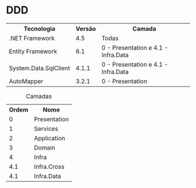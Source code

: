 # DDD

<table style="width:100%">
  <tr>
    <th>Tecnologia</th>
    <th>Versão</th>
    <th>Camada</th>
  </tr>
  <tr>
    <td>.NET Framework</td>
    <td>4.5</td>
    <td>Todas</td>
</tr>
  <tr>
    <td>Entity Framework</td>
    <td>6.1</td>
    <td>0 - Presentation e 4.1 - Infra.Data</td>
</tr>
  <tr>
    <td>System.Data.SqlClient</td>
    <td>4.1.1</td>
    <td>0 - Presentation e 4.1 - Infra.Data</td>
</tr>
  <tr>
    <td>AutoMapper</td>
    <td>3.2.1</td>
    <td>0 - Presentation</td>
</tr>
  
</table>


<table style="width:100%">
  <caption>Camadas</caption>
  <tr>
    <th>Ordem</th>
    <th>Nome</th>
  </tr>
  <tr>
    <td>0</td>
    <td>Presentation</td>
  </tr>
  <tr>
    <td>1</td>
    <td>Services</td>
  </tr>
  
  <tr>
    <td>2</td>
    <td>Application</td>
  </tr>
    <tr>
    <td>3</td>
    <td>Domain</td>
  </tr>
    <tr>
    <td>4</td>
    <td>Infra</td>
  </tr>
  <tr>
    <td>4.1</td>
    <td>Infra.Cross</td>
  </tr>
    <tr>
    <td>4.1</td>
    <td>Infra.Data</td>
  </tr>
</table>
